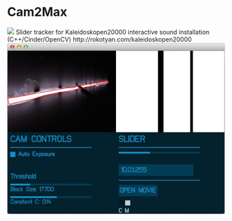 # Cam2Max
<img src="http://rokotyan.com/projects/2013_kaleidoskopen20000/QlKrg9_wxMQ.jpg">
Slider tracker for Kaleidoskopen20000 interactive sound installation (C++/Cinder/OpenCV)
http://rokotyan.com/kaleidoskopen20000

<img src="https://raw.githubusercontent.com/Rokotyan/Cam2Max/master/Cam2MAX.jpg">
